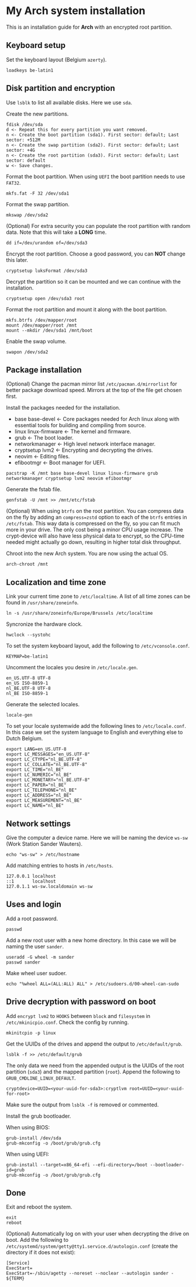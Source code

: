 # My Arch system installation

This is an installation guide for **Arch** with an encrypted root partition.

## Keyboard setup

Set the keyboard layout (Belgium `azerty`).

```
loadkeys be-latin1
```

## Disk partition and encryption

Use `lsblk` to list all available disks. Here we use `sda`.

Create the new partitions.

```
fdisk /dev/sda
d <- Repeat this for every partition you want removed.
n <- Create the boot partition (sda1). First sector: default; Last sector: +512M
n <- Create the swap partition (sda2). First sector: default; Last sector: +4G
n <- Create the root partition (sda3). First sector: default; Last sector: default
w <- Save changes.
```

Format the boot partition. When using `UEFI` the boot partition needs to use `FAT32`.

```
mkfs.fat -F 32 /dev/sda1
```

Format the swap partition.

```
mkswap /dev/sda2
```

(Optional) For extra security you can populate the root partition with random data.
Note that this will take a **LONG** time.

```
dd if=/dev/urandom of=/dev/sda3
```

Encrypt the root partition. Choose a good password, you can **NOT** change this later.

```
cryptsetup luksFormat /dev/sda3
```

Decrypt the partition so it can be mounted and we can continue with the installation.

```
cryptsetup open /dev/sda3 root
```

Format the root partition and mount it along with the boot partition.

```
mkfs.btrfs /dev/mapper/root
mount /dev/mapper/root /mnt
mount --mkdir /dev/sda1 /mnt/boot
```

Enable the swap volume.

```
swapon /dev/sda2
```

## Package installation

(Optional) Change the pacman mirror list `/etc/pacman.d/mirrorlist` for better package download speed.
Mirrors at the top of the file get chosen first.

Install the packages needed for the installation.

- base base-devel <- Core packages needed for Arch linux along with essential tools for building and compiling from source.
- linux linux-firmware <- The kernel and firmware.
- grub <- The boot loader.
- networkmanager <- High level network interface manager.
- cryptsetup lvm2 <- Encrypting and decrypting the drives.
- neovim <- Editing files.
- efibootmgr <- Boot manager for UEFI.

```
pacstrap -K /mnt base base-devel linux linux-firmware grub networkmanager cryptsetup lvm2 neovim efibootmgr
```

Generate the fstab file.

```
genfstab -U /mnt >> /mnt/etc/fstab
```

(Optional) When using `btrfs` on the root partition.
You can compress data on the fly by adding an `compress=zstd` option to each of the `btrfs` entries in `/etc/fstab`.
This way data is compressed on the fly, so you can fit much more in your drive.
The only cost being a minor CPU usage increase.
The crypt-device will also have less physical data to encrypt, so the CPU-time needed might actually go down, resulting in higher total disk throughput.

Chroot into the new Arch system. You are now using the actual OS.

```
arch-chroot /mnt
```

## Localization and time zone

Link your current time zone to `/etc/localtime`.
A list of all time zones can be found in `/usr/share/zoneinfo`.

```
ln -s /usr/share/zoneinfo/Europe/Brussels /etc/localtime
```

Syncronize the hardware clock.

```
hwclock --systohc
```

To set the system keyboard layout, add the following to `/etc/vconsole.conf`.

```
KEYMAP=be-latin1
```

Uncomment the locales you desire in `/etc/locale.gen`.

```
en_US.UTF-8 UTF-8
en_US ISO-8859-1
nl_BE.UTF-8 UTF-8
nl_BE ISO-8859-1
```

Generate the selected locales.

```
locale-gen
```

To set your locale systemwide add the following lines to `/etc/locale.conf`.
In this case we set the system language to English and everything else to Dutch Belgium.

```
export LANG=en_US.UTF-8
export LC_MESSAGES="en_US.UTF-8"
export LC_CTYPE="nl_BE.UTF-8"
export LC_COLLATE="nl_BE.UTF-8"
export LC_TIME="nl_BE"
export LC_NUMERIC="nl_BE"
export LC_MONETARY="nl_BE.UTF-8"
export LC_PAPER="nl_BE"
export LC_TELEPHONE="nl_BE"
export LC_ADDRESS="nl_BE"
export LC_MEASUREMENT="nl_BE"
export LC_NAME="nl_BE"
```

## Network settings

Give the computer a device name.
Here we will be naming the device `ws-sw` (Work Station Sander Wauters).

```
echo "ws-sw" > /etc/hostname
```

Add matching entries to hosts in `/etc/hosts`.

```
127.0.0.1 localhost
::1       localhost
127.0.1.1 ws-sw.localdomain ws-sw
```

## Uses and login

Add a root password.

```
passwd
```

Add a new root user with a new home directory. In this case we will be naming the user `sander`.

```
useradd -G wheel -m sander
passwd sander
```

Make wheel user sudoer.

```
echo "%wheel ALL=(ALL:ALL) ALL" > /etc/sudoers.d/00-wheel-can-sudo
```

## Drive decryption with password on boot

Add `encrypt lvm2` to `HOOKS` between `block` and `filesystem` in `/etc/mkinicpio.conf`.
Check the config by running.

```
mkinitcpio -p linux
```

Get the UUIDs of the drives and append the output to `/etc/default/grub`.

```
lsblk -f >> /etc/default/grub
```

The only data we need from the appended output is the UUIDs of the root partition (`sda3`) and the mapped partition (`root`).
Append the following to `GRUB_CMDLINE_LINUX_DEFAULT`.

```
cryptdevice=UUID=<your-uuid-for-sda3>:cryptlvm root=UUID=<your-uuid-for-root>
```

Make sure the output from `lsblk -f` is removed or commented.

Install the grub bootloader.

When using BIOS:

```
grub-install /dev/sda
grub-mkconfig -o /boot/grub/grub.cfg
```

When using UEFI:

```
grub-install --target=x86_64-efi --efi-directory=/boot --bootloader-id=grub
grub-mkconfig -o /boot/grub/grub.cfg
```

## Done

Exit and reboot the system.

```
exit
reboot
```

(Optional) Automatically log on with your user when decrypting the drive on boot.
Add the following to `/etc/systemd/system/getty@tty1.service.d/autologin.conf` (create the directory if it does not exist):

```
[Service]
ExecStart=
ExecStart=-/sbin/agetty --noreset --noclear --autologin sander - ${TERM}
```

